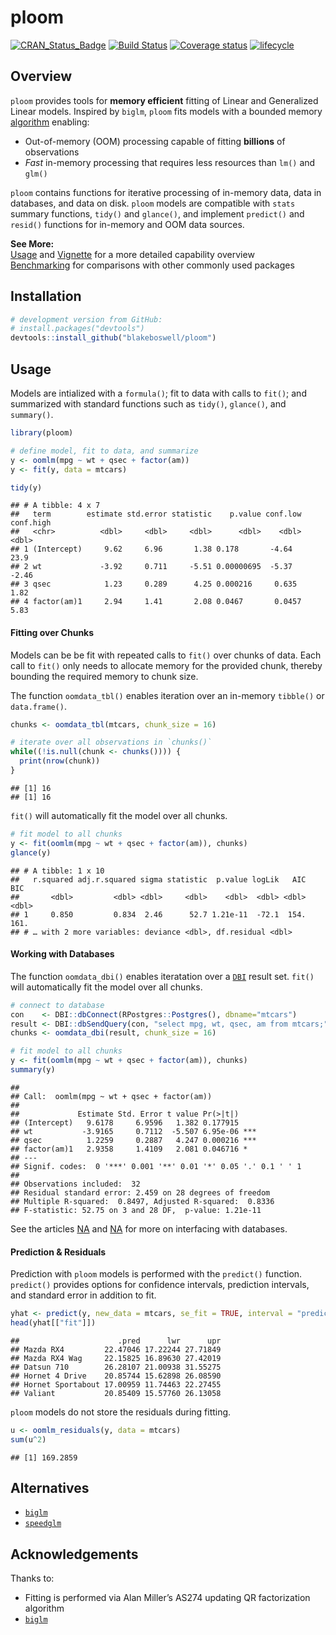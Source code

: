 
# ploom

[![CRAN\_Status\_Badge](https://www.r-pkg.org/badges/version/ploom)](https://cran.r-project.org/package=ploom)
[![Build
Status](https://api.travis-ci.com/blakeboswell/ploom.svg?branch=develop)](https://api.travis-ci.com/blakeboswell/ploom)
[![Coverage
status](https://codecov.io/gh/blakeboswell/ploom/branch/develop/graph/badge.svg)](https://codecov.io/github/blakeboswell/ploom?branch=develop)
[![lifecycle](https://img.shields.io/badge/lifecycle-experimental-orange.svg)](https://www.tidyverse.org/lifecycle/#experimental)

<!-- [AppVeyor Build Status]() -->

## Overview

`ploom` provides tools for **memory efficient** fitting of Linear and
Generalized Linear models. Inspired by `biglm`, `ploom` fits models with
a bounded memory [algorithm](#acknowledgements) enabling:

  - Out-of-memory (OOM) processing capable of fitting **billions** of
    observations
  - *Fast* in-memory processing that requires less resources than `lm()`
    and `glm()`

`ploom` contains functions for iterative processing of in-memory data,
data in databases, and data on disk. `ploom` models are compatible with
`stats` summary functions, `tidy()` and `glance()`, and implement
`predict()` and `resid()` functions for in-memory and OOM data sources.

**See More:**  
[Usage]() and [Vignette]() for a more detailed capability overview  
[Benchmarking]() for comparisons with other commonly used packages

## Installation

``` r
# development version from GitHub:
# install.packages("devtools")
devtools::install_github("blakeboswell/ploom")
```

## Usage

Models are intialized with a `formula()`; fit to data with calls to
`fit()`; and summarized with standard functions such as `tidy()`,
`glance()`, and `summary()`.

``` r
library(ploom)

# define model, fit to data, and summarize
y <- oomlm(mpg ~ wt + qsec + factor(am))
y <- fit(y, data = mtcars)

tidy(y)
```

    ## # A tibble: 4 x 7
    ##   term        estimate std.error statistic    p.value conf.low conf.high
    ##   <chr>          <dbl>     <dbl>     <dbl>      <dbl>    <dbl>     <dbl>
    ## 1 (Intercept)     9.62     6.96       1.38 0.178       -4.64       23.9 
    ## 2 wt             -3.92     0.711     -5.51 0.00000695  -5.37       -2.46
    ## 3 qsec            1.23     0.289      4.25 0.000216     0.635       1.82
    ## 4 factor(am)1     2.94     1.41       2.08 0.0467       0.0457      5.83

#### Fitting over Chunks

Models can be be fit with repeated calls to `fit()` over chunks of data.
Each call to `fit()` only needs to allocate memory for the provided
chunk, thereby bounding the required memory to chunk size.

The function `oomdata_tbl()` enables iteration over an in-memory
`tibble()` or `data.frame()`.

``` r
chunks <- oomdata_tbl(mtcars, chunk_size = 16)

# iterate over all observations in `chunks()`
while((!is.null(chunk <- chunks()))) {
  print(nrow(chunk))
}
```

    ## [1] 16
    ## [1] 16

`fit()` will automatically fit the model over all chunks.

``` r
# fit model to all chunks
y <- fit(oomlm(mpg ~ wt + qsec + factor(am)), chunks)
glance(y)
```

    ## # A tibble: 1 x 10
    ##   r.squared adj.r.squared sigma statistic  p.value logLik   AIC   BIC
    ##       <dbl>         <dbl> <dbl>     <dbl>    <dbl>  <dbl> <dbl> <dbl>
    ## 1     0.850         0.834  2.46      52.7 1.21e-11  -72.1  154.  161.
    ## # … with 2 more variables: deviance <dbl>, df.residual <dbl>

#### Working with Databases

The function `oomdata_dbi()` enables iteratation over a [`DBI`]() result
set. `fit()` will automatically fit the model over all chunks.

``` r
# connect to database
con    <- DBI::dbConnect(RPostgres::Postgres(), dbname="mtcars")
result <- DBI::dbSendQuery(con, "select mpg, wt, qsec, am from mtcars;")
chunks <- oomdata_dbi(result, chunk_size = 16)

# fit model to all chunks
y <- fit(oomlm(mpg ~ wt + qsec + factor(am)), chunks)
summary(y)
```

    ## 
    ## Call:  oomlm(mpg ~ wt + qsec + factor(am))
    ## 
    ##             Estimate Std. Error t value Pr(>|t|)    
    ## (Intercept)   9.6178     6.9596   1.382 0.177915    
    ## wt           -3.9165     0.7112  -5.507 6.95e-06 ***
    ## qsec          1.2259     0.2887   4.247 0.000216 ***
    ## factor(am)1   2.9358     1.4109   2.081 0.046716 *  
    ## ---
    ## Signif. codes:  0 '***' 0.001 '**' 0.01 '*' 0.05 '.' 0.1 ' ' 1
    ## 
    ## Observations included:  32 
    ## Residual standard error: 2.459 on 28 degrees of freedom
    ## Multiple R-squared:  0.8497, Adjusted R-squared:  0.8336 
    ## F-statistic: 52.75 on 3 and 28 DF,  p-value: 1.21e-11

See the articles [NA]() and [NA]() for more on interfacing with
databases.

#### Prediction & Residuals

Prediction with `ploom` models is performed with the `predict()`
function. `predict()` provides options for confidence intervals,
prediction intervals, and standard error in addition to
fit.

``` r
yhat <- predict(y, new_data = mtcars, se_fit = TRUE, interval = "prediction")
head(yhat[["fit"]])
```

    ##                      .pred      lwr      upr
    ## Mazda RX4         22.47046 17.22244 27.71849
    ## Mazda RX4 Wag     22.15825 16.89630 27.42019
    ## Datsun 710        26.28107 21.00938 31.55275
    ## Hornet 4 Drive    20.85744 15.62898 26.08590
    ## Hornet Sportabout 17.00959 11.74463 22.27455
    ## Valiant           20.85409 15.57760 26.13058

`ploom` models do not store the residuals during fitting.

``` r
u <- oomlm_residuals(y, data = mtcars)
sum(u^2)
```

    ## [1] 169.2859

## Alternatives

  - [`biglm`](https://cran.r-project.org/web/packages/biglm/index.html)
  - [`speedglm`](https://cran.r-project.org/web/packages/speedglm/index.html)

## Acknowledgements

Thanks to:

  - Fitting is performed via Alan Miller’s AS274 updating QR
    factorization algorithm
  - [`biglm`](https://cran.r-project.org/web/packages/biglm/index.html)
